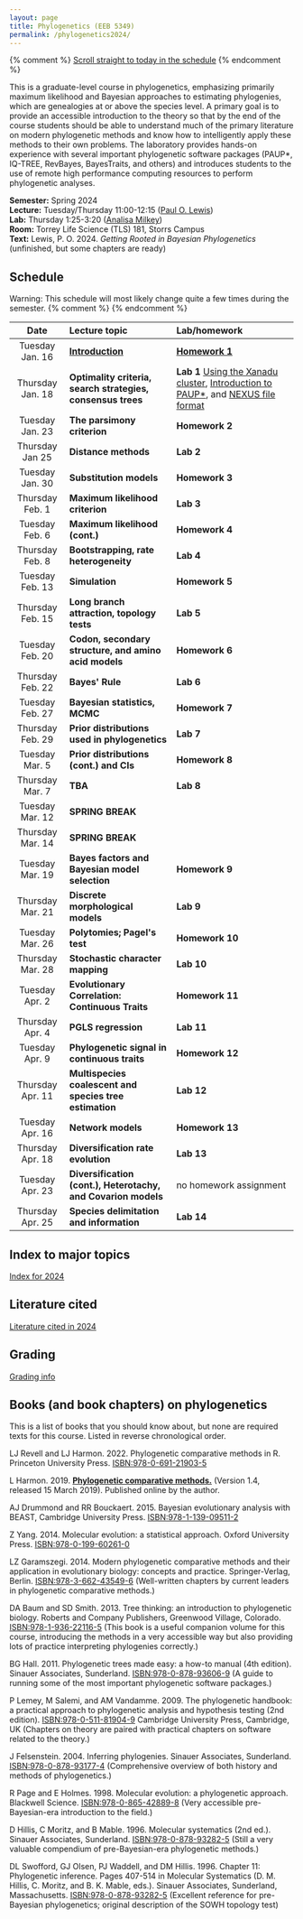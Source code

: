 ```yaml
---
layout: page
title: Phylogenetics (EEB 5349)
permalink: /phylogenetics2024/
---
```

{% comment %}
[Scroll straight to today in the schedule](#today)
{% endcomment %}

This is a graduate-level course in phylogenetics, emphasizing primarily maximum likelihood and Bayesian approaches to estimating phylogenies, which are genealogies at or above the species level. A primary goal is to provide an accessible introduction to the theory so that by the end of the course students should be able to understand much of the primary literature on modern phylogenetic methods and know how to intelligently apply these methods to their own problems. The laboratory provides hands-on experience with several important phylogenetic software packages (PAUP*, IQ-TREE, RevBayes, BayesTraits, and others) and introduces students to the use of remote high performance computing resources to perform phylogenetic analyses.

**Semester:** Spring 2024 <br/>
**Lecture:** Tuesday/Thursday 11:00-12:15 ([Paul O. Lewis](mailto:paul.lewis@uconn.edu)) <br/>
**Lab:** Thursday 1:25-3:20 ([Analisa Milkey](mailto:analisa.milkey@uconn.edu)) <br/>
**Room:** Torrey Life Science (TLS) 181, Storrs Campus <br/>
**Text:** Lewis, P. O. 2024. _Getting Rooted in Bayesian Phylogenetics_ (unfinished, but some chapters are ready)

## Schedule

Warning: This schedule will most likely change quite a few times during the semester.
{% comment %}
<a name="today"/>
{% endcomment %}

Date               |  Lecture topic                                                |  Lab/homework
:----------------: | :------------------------------------------------------------ | :------------------------
Tuesday Jan. 16    | **[Introduction](https://gnetum.eeb.uconn.edu/courses/phylogenetics/1_Intro-annotated.pdf)**  | **[Homework 1](https://gnetum.eeb.uconn.edu/courses/phylogenetics/hw1-TreeFromSplits.pdf)**
Thursday Jan. 18   | **Optimality criteria, search strategies, consensus trees**   | **Lab 1** [Using the Xanadu cluster](/xanadu/), [Introduction to PAUP*](/paup/), and [NEXUS file format](/nexus/)
Tuesday Jan. 23    | **The parsimony criterion**                                   | **Homework 2**
Thursday Jan 25    | **Distance methods**                                          | **Lab 2**
Tuesday Jan. 30    | **Substitution models**                                       | **Homework 3**
Thursday Feb. 1    | **Maximum likelihood criterion**                              | **Lab 3**
Tuesday Feb. 6     | **Maximum likelihood (cont.)**                                | **Homework 4**
Thursday Feb. 8    | **Bootstrapping, rate heterogeneity**                         | **Lab 4**
Tuesday Feb. 13	   | **Simulation**                                                | **Homework 5**
Thursday Feb. 15   | **Long branch attraction, topology tests**                    | **Lab 5**
Tuesday Feb. 20    | **Codon, secondary structure, and amino acid models**         | **Homework 6**
Thursday Feb. 22   | **Bayes' Rule**                                               | **Lab 6**
Tuesday Feb. 27    | **Bayesian statistics, MCMC**                                 | **Homework 7**
Thursday Feb. 29   | **Prior distributions used in phylogenetics**                 | **Lab 7**
Tuesday Mar. 5     | **Prior distributions (cont.) and CIs**                       | **Homework 8**
Thursday Mar. 7    | **TBA**                                                       | **Lab 8**
Tuesday Mar. 12    | **SPRING BREAK**                                              |
Thursday Mar. 14   | **SPRING BREAK**                                              |
Tuesday Mar.  19   | **Bayes factors and Bayesian model selection**                | **Homework 9**
Thursday Mar. 21   | **Discrete morphological models**                             | **Lab 9**
Tuesday Mar. 26    | **Polytomies; Pagel's test**                                  | **Homework 10**
Thursday Mar. 28   | **Stochastic character mapping**                              | **Lab 10**
Tuesday Apr. 2     | **Evolutionary Correlation: Continuous Traits**               | **Homework 11**
Thursday Apr. 4    | **PGLS regression**                                           | **Lab 11**
Tuesday Apr. 9     | **Phylogenetic signal in continuous traits**                  | **Homework 12**
Thursday Apr. 11   | **Multispecies coalescent and species tree estimation**       | **Lab 12**
Tuesday Apr. 16    | **Network models**                                            | **Homework 13**
Thursday Apr. 18   | **Diversification rate evolution**                            | **Lab 13**
Tuesday Apr. 23    | **Diversification (cont.), Heterotachy, and Covarion models** | no homework assignment
Thursday Apr. 25   | **Species delimitation and information**                      | **Lab 14**

## Index to major topics

[Index for 2024](/index2024/)

## Literature cited

[Literature cited in 2024](/papers2024/)

## Grading

[Grading info](/grading/)

## Books (and book chapters) on phylogenetics

This is a list of books that you should know about, but none are required texts for this course. Listed in reverse chronological order.

LJ Revell and LJ Harmon. 2022. Phylogenetic comparative methods in R. Princeton University Press. [ISBN:978-0-691-21903-5](https://press.princeton.edu/books/paperback/9780691219035/phylogenetic-comparative-methods-in-r)

L Harmon. 2019. **[Phylogenetic comparative methods.](https://lukejharmon.github.io/pcm/)** (Version 1.4, released 15 March 2019). Published online by the author.

AJ Drummond and RR Bouckaert. 2015. Bayesian evolutionary analysis with BEAST, Cambridge University Press. [ISBN:978-1-139-09511-2](https://doi.org/10.1017/CBO9781139095112)

Z Yang. 2014. Molecular evolution: a statistical approach. Oxford University Press. [ISBN:978-0-199-60261-0](https://doi.org/10.1093/sysbio/syv002)

LZ Garamszegi. 2014. Modern phylogenetic comparative methods and their application in evolutionary biology: concepts and practice. Springer-Verlag, Berlin. [ISBN:978-3-662-43549-6](https://doi.org/10.1007/978-3-662-43550-2) (Well-written chapters by current leaders in phylogenetic comparative methods.)

DA Baum and SD Smith. 2013. Tree thinking: an introduction to phylogenetic biology. Roberts and Company Publishers, Greenwood Village, Colorado. [ISBN:978-1-936-22116-5](https://www.amazon.com/Tree-Thinking-Introduction-Phylogenetic-Biology/dp/1936221160) (This book is a useful companion volume for this course, introducing the methods in a very accessible way but also providing lots of practice interpreting phylogenies correctly.)

BG Hall. 2011. Phylogenetic trees made easy: a how-to manual (4th edition). Sinauer Associates, Sunderland. [ISBN:978-0-878-93606-9](https://www.amazon.com/Phylogenetic-Trees-Made-Easy-How/dp/0878936068) (A guide to running some of the most important phylogenetic software packages.)

P Lemey, M Salemi, and AM Vandamme. 2009. The phylogenetic handbook: a practical approach to phylogenetic analysis and hypothesis testing (2nd edition). [ISBN:978-0-511-81904-9](https://www.cambridge.org/core/books/phylogenetic-handbook/A9D63A454E76A5EBCCF1119B3C56D766) Cambridge University Press, Cambridge, UK (Chapters on theory are paired with practical chapters on software related to the theory.)

J Felsenstein. 2004. Inferring phylogenies. Sinauer Associates, Sunderland. [ISBN:978-0-878-93177-4](https://www.amazon.com/Inferring-Phylogenies-Joseph-Felsenstein/dp/0878931775) (Comprehensive overview of both history and methods of phylogenetics.)

R Page and E Holmes. 1998. Molecular evolution: a phylogenetic approach. Blackwell Science. [ISBN:978-0-865-42889-8](https://www.amazon.com/Molecular-Evolution-Roderick-D-M-Page/dp/0865428891) (Very accessible pre-Bayesian-era introduction to the field.)

D Hillis, C Moritz, and B Mable. 1996. Molecular systematics (2nd ed.). Sinauer Associates, Sunderland. [ISBN:978-0-878-93282-5](https://www.amazon.com/Molecular-Systematics-Second-David-Hillis/dp/0878932828) (Still a very valuable compendium of pre-Bayesian-era phylogenetic methods.)

DL Swofford, GJ Olsen, PJ Waddell, and DM Hillis. 1996. Chapter 11: Phylogenetic inference. Pages 407-514 in Molecular Systematics (D. M. Hillis, C. Moritz, and B. K. Mable, eds.). Sinauer Associates, Sunderland, Massachusetts. [ISBN:978-0-878-93282-5](https://www.amazon.com/Molecular-Systematics-Second-David-Hillis/dp/0878932828) (Excellent reference for pre-Bayesian phylogenetics; original description of the SOWH topology test)

